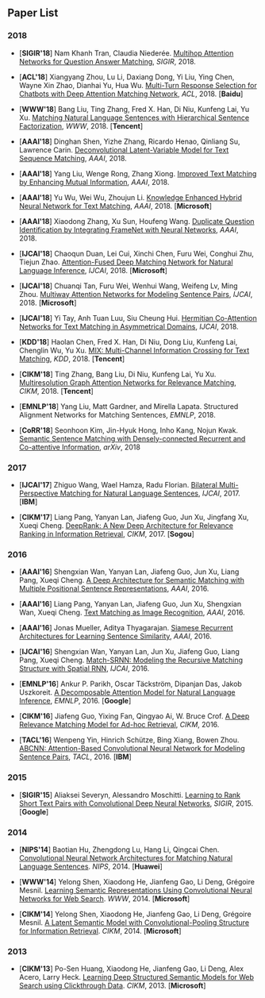 ## Paper List

### 2018
+ [**SIGIR'18**] Nam Khanh Tran, Claudia Niederée. [Multihop Attention Networks for Question Answer Matching](https://dl.acm.org/citation.cfm?id=3210009), *SIGIR*, 2018.

+ [**ACL'18**] Xiangyang Zhou, Lu Li, Daxiang Dong, Yi Liu, Ying Chen, Wayne Xin Zhao, Dianhai Yu, Hua Wu. [Multi-Turn Response Selection for Chatbots with Deep Attention Matching Network](http://www.aclweb.org/anthology/P18-1103), *ACL*, 2018. [**Baidu**]

+ [**WWW'18**] Bang Liu, Ting Zhang, Fred X. Han, Di Niu, Kunfeng Lai, Yu Xu. [Matching Natural Language Sentences with Hierarchical Sentence Factorization](https://arxiv.org/pdf/1803.00179.pdf), *WWW*, 2018. [**Tencent**]

+ [**AAAI'18**] Dinghan Shen, Yizhe Zhang, Ricardo Henao, Qinliang Su, Lawrence Carin. [Deconvolutional Latent-Variable Model for Text Sequence Matching](http://people.ee.duke.edu/~lcarin/textVAE.pdf), *AAAI*, 2018.

+ [**AAAI'18**] Yang Liu, Wenge Rong, Zhang Xiong. [Improved Text Matching by Enhancing Mutual Information](https://www.aaai.org/ocs/index.php/AAAI/AAAI18/paper/download/16214/16077), *AAAI*, 2018.

+ [**AAAI'18**] Yu Wu, Wei Wu, Zhoujun Li. [Knowledge Enhanced Hybrid Neural Network for Text Matching](https://www.aaai.org/ocs/index.php/AAAI/AAAI18/paper/viewFile/16225/16116), *AAAI*, 2018. [**Microsoft**] 

+ [**AAAI'18**] Xiaodong Zhang, Xu Sun, Houfeng Wang. [Duplicate Question Identification by Integrating FrameNet with Neural Networks](http://xusun.org/publication/10_AAAI18.pdf), *AAAI*, 2018.

+ [**IJCAI'18**] Chaoqun Duan, Lei Cui, Xinchi Chen, Furu Wei, Conghui Zhu, Tiejun Zhao. [Attention-Fused Deep Matching Network for Natural Language Inference](https://www.microsoft.com/en-us/research/uploads/prod/2018/05/ijcai18.pdf), *IJCAI*, 2018. [**Microsoft**] 

+ [**IJCAI'18**] Chuanqi Tan, Furu Wei, Wenhui Wang, Weifeng Lv, Ming Zhou. [Multiway Attention Networks for Modeling Sentence Pairs](https://www.ijcai.org/proceedings/2018/0613.pdf), *IJCAI*, 2018. [**Microsoft**] 

+ [**IJCAI'18**] Yi Tay, Anh Tuan Luu, Siu Cheung Hui. [Hermitian Co-Attention Networks for Text Matching in Asymmetrical Domains](https://www.ijcai.org/proceedings/2018/0615.pdf), *IJCAI*, 2018.

+ [**KDD'18**] Haolan Chen, Fred X. Han, Di Niu, Dong Liu, Kunfeng Lai, Chenglin Wu, Yu Xu. [MIX: Multi-Channel Information Crossing for Text Matching](https://sites.ualberta.ca/~dniu/Homepage/Publications_files/hchen-kdd18.pdf), *KDD*, 2018. [**Tencent**]

+ [**CIKM'18**] Ting Zhang, Bang Liu, Di Niu, Kunfeng Lai, Yu Xu. [Multiresolution Graph Attention Networks for Relevance Matching](https://sites.ualberta.ca/~dniu/Homepage/Publications_files/tZhang-CIKM2018.pdf), *CIKM*, 2018. [**Tencent**]

+ [**EMNLP'18**] Yang Liu, Matt Gardner, and Mirella Lapata. Structured Alignment Networks for Matching Sentences, *EMNLP*, 2018.

+ [**CoRR'18**] Seonhoon Kim, Jin-Hyuk Hong, Inho Kang, Nojun Kwak. [Semantic Sentence Matching with Densely-connected Recurrent and Co-attentive Information](https://arxiv.org/pdf/1805.11360), *arXiv*, 2018

### 2017
+ [**IJCAI'17**] Zhiguo Wang, Wael Hamza, Radu Florian. [Bilateral Multi-Perspective Matching for Natural Language Sentences](https://www.ijcai.org/proceedings/2017/0579.pdf), *IJCAI*, 2017. [**IBM**]

+ [**CIKM'17**] Liang Pang, Yanyan Lan, Jiafeng Guo, Jun Xu, Jingfang Xu, Xueqi Cheng. [DeepRank: A New Deep Architecture for Relevance Ranking in Information Retrieval](https://arxiv.org/pdf/1710.05649.pdf), *CIKM*, 2017. [**Sogou**]


### 2016
+ [**AAAI'16**] Shengxian Wan, Yanyan Lan, Jiafeng Guo, Jun Xu, Liang Pang, Xueqi Cheng. [A Deep Architecture for Semantic Matching with Multiple Positional Sentence Representations](https://www.aaai.org/ocs/index.php/AAAI/AAAI16/paper/download/11897/12030), *AAAI*, 2016.

+ [**AAAI'16**] Liang Pang, Yanyan Lan, Jiafeng Guo, Jun Xu, Shengxian Wan, Xueqi Cheng. [Text Matching as Image Recognition](https://arxiv.org/pdf/1602.06359.pdf), *AAAI*, 2016.

+ [**AAAI'16**] Jonas Mueller, Aditya Thyagarajan. [Siamese Recurrent Architectures for Learning Sentence Similarity](http://www.mit.edu/~jonasm/info/MuellerThyagarajan_AAAI16.pdf), *AAAI*, 2016.

+ [**IJCAI'16**] Shengxian Wan, Yanyan Lan, Jun Xu, Jiafeng Guo, Liang Pang, Xueqi Cheng. [Match-SRNN: Modeling the Recursive Matching Structure with Spatial RNN](https://www.ijcai.org/Proceedings/16/Papers/415.pdf), *IJCAI*, 2016.

+ [**EMNLP'16**] Ankur P. Parikh, Oscar Täckström, Dipanjan Das, Jakob Uszkoreit. [A Decomposable Attention Model for Natural Language Inference](https://aclweb.org/anthology/D16-1244), *EMNLP*, 2016. [**Google**]

+ [**CIKM'16**] Jiafeng Guo, Yixing Fan, Qingyao Ai, W. Bruce Crof. [A Deep Relevance Matching Model for Ad-hoc Retrieval](http://www.bigdatalab.ac.cn/~gjf/papers/2016/CIKM2016a_guo.pdf), *CIKM*, 2016.

+ [**TACL'16**] Wenpeng Yin, Hinrich Schütze, Bing Xiang, Bowen Zhou. [ABCNN: Attention-Based Convolutional Neural Network for Modeling Sentence Pairs](https://arxiv.org/pdf/1512.05193.pdf), *TACL*, 2016. [**IBM**]

### 2015
+ [**SIGIR'15**] Aliaksei Severyn, Alessandro Moschitti. [Learning to Rank Short Text Pairs with Convolutional Deep Neural Networks](http://eecs.csuohio.edu/~sschung/CIS660/RankShortTextCNNACM2015.pdf), *SIGIR*, 2015. [**Google**]

### 2014

+ [**NIPS'14**] Baotian Hu, Zhengdong Lu, Hang Li, Qingcai Chen. [Convolutional Neural Network Architectures for Matching Natural Language Sentences](http://www.hangli-hl.com/uploads/3/1/6/8/3168008/hu-etal-nips2014.pdf). *NIPS*, 2014. [**Huawei**]

+ [**WWW'14**] Yelong Shen, Xiaodong He, Jianfeng Gao, Li Deng, Grégoire Mesnil. [Learning Semantic Representations Using Convolutional Neural Networks for Web Search](https://www.microsoft.com/en-us/research/wp-content/uploads/2016/02/www2014_cdssm_p07.pdf). *WWW*, 2014. [**Microsoft**]

+ [**CIKM'14**] Yelong Shen, Xiaodong He, Jianfeng Gao, Li Deng, Grégoire Mesnil. [A Latent Semantic Model with Convolutional-Pooling Structure for Information Retrieval](http://www.iro.umontreal.ca/~lisa/pointeurs/ir0895-he-2.pdf). *CIKM*, 2014. [**Microsoft**]

### 2013

+ [**CIKM'13**] Po-Sen Huang, Xiaodong He, Jianfeng Gao, Li Deng, Alex Acero, Larry Heck. [Learning Deep Structured Semantic Models for Web Search using Clickthrough Data](https://www.microsoft.com/en-us/research/wp-content/uploads/2016/02/cikm2013_DSSM_fullversion.pdf). *CIKM*, 2013. [**Microsoft**]
